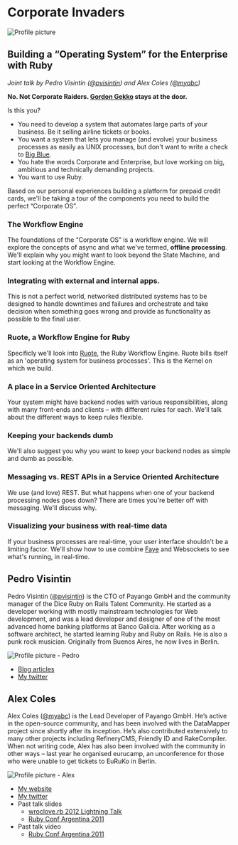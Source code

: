 # Corporate Invaders

![Profile picture](https://github.com/myabc/call-for-proposals/raw/myabc-corporate_invaders/myabc-corporate_invaders/logo.png)

## Building a “Operating System” for the Enterprise with Ruby

_Joint talk by Pedro Visintin ([@pvisintin]) and Alex Coles ([@myabc])_


**No. Not Corporate Raiders. [Gordon Gekko](http://en.wikipedia.org/wiki/Gordon_Gekko) stays at the door.**

Is this you?

- You need to develop a system that automates large parts of your business. Be it selling airline tickets or books.
- You want a system that lets you manage (and evolve) your business processes as easily as UNIX processes, but don't want to write a check to [Big Blue](http://en.wikipedia.org/wiki/IBM).
- You hate the words Corporate and Enterprise, but love working on big, ambitious and technically demanding projects.
- You want to use Ruby.


Based on our personal experiences building a platform for prepaid credit cards, we'll be taking a tour of the components you need to build the perfect “Corporate OS”.

### The Workflow Engine

The foundations of the “Corporate OS” is a workflow engine. We will explore the concepts of async and what we've termed, **offline processing**. We'll explain why you might want to look beyond the State Machine, and start looking at the Workflow Engine.

### Integrating with external and internal apps.

This is not a perfect world, networked distributed systems has to be designed to handle downtimes and failures and orchestrate and take decision when something goes wrong and provide as functionality as possible to the final user.

### Ruote, a Workflow Engine for Ruby

Specificly we'll look into [Ruote], the Ruby Workflow Engine. Ruote bills itself as an 'operating system for business processes'. This is the Kernel on which we build.

### A place in a Service Oriented Architecture

Your system might have backend nodes with various responsibilities, along with many front-ends and clients – with different rules for each. We'll talk about the different ways to keep rules flexible.

### Keeping your backends dumb

We'll also suggest you why you want to keep your backend nodes as simple and dumb as possible.

### Messaging vs. REST APIs in a Service Oriented Architecture

We use (and love) REST. But what happens when one of your backend processing nodes goes down? There are times you're better off with messaging. We'll discuss why.

### Visualizing your business with real-time data

If your business processes are real-time, your user interface shouldn't be a limiting factor. We'll show how to use combine [Faye] and Websockets to see what's running, in real-time.


## Pedro Visintin

Pedro Visintin ([@pvisintin]) is the CTO of Payango GmbH and the community manager of the Dice Ruby on Rails Talent Community. He started as a developer working with mostly mainstream technologies for Web development, and was a lead developer and designer of one of the most advanced home banking platforms at Banco Galicia. After working as a software architect, he started learning Ruby and Ruby on Rails. He is also a punk rock musician. Originally from Buenos Aires, he now lives in Berlin.

![Profile picture - Pedro](https://github.com/myabc/call-for-proposals/raw/myabc-corporate_invaders/myabc-corporate_invaders/profile_picture_pedro.jpg)

- [Blog articles](http://news.dice.com/author/peteronrails/)
- [My twitter](https://twitter.com/#!/pvisintin)

## Alex Coles

Alex Coles ([@myabc]) is the Lead Developer of Payango GmbH. He’s active in the open-source community, and has been involved with the DataMapper project since shortly after its inception.
He’s also contributed extensively to many other projects including RefineryCMS, Friendly ID and RakeCompiler.
When not writing code, Alex has also been involved with the community in other ways – last year he organised eurucamp, an unconference for those who were unable to get tickets to EuRuKo in Berlin.

![Profile picture - Alex](https://github.com/myabc/call-for-proposals/raw/myabc-corporate_invaders/myabc-corporate_invaders/profile_picture_alex.jpg)

- [My website](http://alexbcoles.com/)
- [My twitter](https://twitter.com/#!/myabc)
- Past talk slides
  - [wroclove.rb 2012 Lightning Talk](http://wrocloverb.alexbcoles.com/)
  - [Ruby Conf Argentina 2011](http://rubyconfar2011.alexbcoles.com/)
- Past talk video
  - [Ruby Conf Argentina 2011](http://vimeo.com/38561145) 


[@pvisintin]:https://twitter.com/#!/pvisintin
[@myabc]:https://twitter.com/#!/myabc
[Ruote]:http://ruote.rubyforge.org/
[Faye]:http://faye.jcoglan.com/

